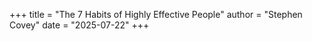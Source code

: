 +++
title = "The 7 Habits of Highly Effective People"
author = "Stephen Covey"
date = "2025-07-22"
+++
